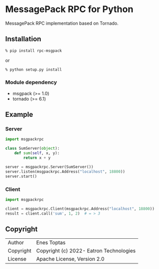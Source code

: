 <!--
[![Build Status](https://travis-ci.org/msgpack/msgpack-rpc-python.png)](https://travis-ci.org/msgpack/msgpack-rpc-python)
-->

# MessagePack RPC for Python

MessagePack RPC implementation based on Tornado.

## Installation

```sh
% pip install rpc-msgpack
```

or

```sh
% python setup.py install
```

### Module dependency

- msgpack (>= 1.0)
- tornado (>= 6.1)

## Example

### Server

```python
import msgpackrpc

class SumServer(object):
    def sum(self, x, y):
        return x + y

server = msgpackrpc.Server(SumServer())
server.listen(msgpackrpc.Address("localhost", 18800))
server.start()
```

### Client

```python
import msgpackrpc

client = msgpackrpc.Client(msgpackrpc.Address("localhost", 18800))
result = client.call('sum', 1, 2)  # = > 3
```

## Copyright

<table>
  <tr>
    <td>Author</td><td>Enes Toptas <enes.toptas@eatron.com></td>
  </tr>
  <tr>
    <td>Copyright</td><td>Copyright (c) 2022- Eatron Technologies</td>
  </tr>
  <tr>
    <td>License</td><td>Apache License, Version 2.0</td>
  </tr>
</table>
